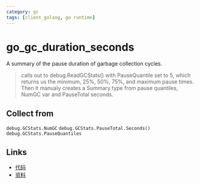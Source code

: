 ```yaml
---
category: gc
tags: [client_golang, go runtime]
---
```

# go_gc_duration_seconds

A summary of the pause duration of garbage collection cycles.

> calls out to debug.ReadGCStats() with PauseQuantile set to 5, which returns us the minimum, 25%, 50%, 75%, and maximum pause times. Then it manualy creates a Summary type from pause quantiles, NumGC var and PauseTotal seconds.

## Collect from

`debug.GCStats.NumGC` `debug.GCStats.PauseTotal.Seconds()` `debug.GCStats.PauseQuantiles`

## Links

- [代码](https://github.com/prometheus/client_golang/blob/master/prometheus/go_collector.go#L329)
- [资料](https://povilasv.me/prometheus-go-metrics/#)

